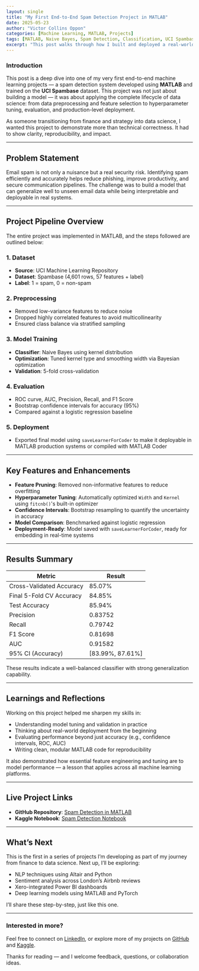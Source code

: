 ```yaml
---
layout: single
title: "My First End-to-End Spam Detection Project in MATLAB"
date: 2025-05-23
author: "Victor Collins Oppon"
categories: [Machine Learning, MATLAB, Projects]
tags: [MATLAB, Naive Bayes, Spam Detection, Classification, UCI Spambase]
excerpt: "This post walks through how I built and deployed a real-world spam detection model using MATLAB and the UCI Spambase dataset."
---
```


### Introduction

This post is a deep dive into one of my very first end-to-end machine learning projects — a spam detection system developed using **MATLAB** and trained on the **UCI Spambase** dataset. This project was not just about building a model — it was about applying the complete lifecycle of data science: from data preprocessing and feature selection to hyperparameter tuning, evaluation, and production-level deployment.

As someone transitioning from finance and strategy into data science, I wanted this project to demonstrate more than technical correctness. It had to show clarity, reproducibility, and impact.

---

## Problem Statement

Email spam is not only a nuisance but a real security risk. Identifying spam efficiently and accurately helps reduce phishing, improve productivity, and secure communication pipelines. The challenge was to build a model that can generalize well to unseen email data while being interpretable and deployable in real systems.

---

## Project Pipeline Overview

The entire project was implemented in MATLAB, and the steps followed are outlined below:

### 1. Dataset

- **Source**: UCI Machine Learning Repository  
- **Dataset**: Spambase (4,601 rows, 57 features + label)
- **Label**: 1 = spam, 0 = non-spam

### 2. Preprocessing

- Removed low-variance features to reduce noise
- Dropped highly correlated features to avoid multicollinearity
- Ensured class balance via stratified sampling

### 3. Model Training

- **Classifier**: Naive Bayes using kernel distribution
- **Optimization**: Tuned kernel type and smoothing width via Bayesian optimization
- **Validation**: 5-fold cross-validation

### 4. Evaluation

- ROC curve, AUC, Precision, Recall, and F1 Score
- Bootstrap confidence intervals for accuracy (95%)
- Compared against a logistic regression baseline

### 5. Deployment

- Exported final model using `saveLearnerForCoder` to make it deployable in MATLAB production systems or compiled with MATLAB Coder

---

## Key Features and Enhancements

- **Feature Pruning**: Removed non-informative features to reduce overfitting
- **Hyperparameter Tuning**: Automatically optimized `Width` and `Kernel` using `fitcnb()`'s built-in optimizer
- **Confidence Intervals**: Bootstrap resampling to quantify the uncertainty in accuracy
- **Model Comparison**: Benchmarked against logistic regression
- **Deployment-Ready**: Model saved with `saveLearnerForCoder`, ready for embedding in real-time systems

---

## Results Summary

| Metric            | Result        |
|-------------------|---------------|
| Cross-Validated Accuracy | 85.07%      |
| Final 5-Fold CV Accuracy | 84.85%      |
| Test Accuracy     | 85.94%        |
| Precision         | 0.83752       |
| Recall            | 0.79742       |
| F1 Score          | 0.81698       |
| AUC               | 0.91582       |
| 95% CI (Accuracy) | [83.99%, 87.61%] |

These results indicate a well-balanced classifier with strong generalization capability.

---

## Learnings and Reflections

Working on this project helped me sharpen my skills in:

- Understanding model tuning and validation in practice
- Thinking about real-world deployment from the beginning
- Evaluating performance beyond just accuracy (e.g., confidence intervals, ROC, AUC)
- Writing clean, modular MATLAB code for reproducibility

It also demonstrated how essential feature engineering and tuning are to model performance — a lesson that applies across all machine learning platforms.

---

## Live Project Links

- **GitHub Repository**: [Spam Detection in MATLAB](https://github.com/victoropp/naive-bayes-spam-detection)  
- **Kaggle Notebook**: [Spam Detection Notebook](https://www.kaggle.com/code/victoropp/spam-detection-in-matlab-naive-bayes-classifier)

---

## What’s Next

This is the first in a series of projects I’m developing as part of my journey from finance to data science. Next up, I’ll be exploring:

- NLP techniques using Altair and Python
- Sentiment analysis across London’s Airbnb reviews
- Xero-integrated Power BI dashboards
- Deep learning models using MATLAB and PyTorch

I’ll share these step-by-step, just like this one.

---

### Interested in more?

Feel free to connect on [LinkedIn](https://www.linkedin.com/in/victor-collins-oppon-fcca-mba-bsc-01541019/), or explore more of my projects on [GitHub](https://github.com/victoropp) and [Kaggle](https://www.kaggle.com/victoropp).

Thanks for reading — and I welcome feedback, questions, or collaboration ideas.
